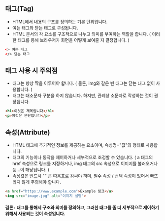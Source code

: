 태그(Tag)
-------------------------------------------
- HTML에서 내용의 구조를 정의하는 기본 단위입니다.
- 여는 태그와 닫는 태그로 구성됩니다.
- HTML 문서의 각 요소를 구조적으로 나누고 의미를 부여하는 역할을 합니다. ( 이러한 태그를 통해 브라우저가 화면을 어떻게 보여줄 지 결정합니다. )

```html
<> 여는 태그
</> 닫는 태그
```

태그 사용 시 주의점
----------------------------------------------
- 태그는 항상 짝을 이루어야 합니다. ( 물론, img와 같은 빈 태그는 닫는 태그 없이 사용합니다. )
- 태그는 대소문자 구분을 하지 않습니다. 하지만, 관례상 소문자로 작성하는 것이 권장됩니다.

```html
<h1>이것은 제목입니다</h1>
<p>이것은 문단입니다</p>
```

속성(Attribute)
------------------------------------
- HTML 태그에 추가적인 정보를 제공하는 요소이며, 속성명="값"의 형태로 사용합니다.
- 태그의 기능이나 동작을 제어하거나 세부적으로 조정할 수 있습니다. ( a 태그의 href 속성으로 링크를 지정하거나, img 태그의 src 속성으로 이미지를 불러오거나 등...이 해당됩니다. )
- 속성값은 반드시 "" 큰 따옴표로 감싸야 하며, 필수 속성 / 선택 속성이 있어서 빠뜨리지 않게 주의해야 합니다.

```html
<a href="https://www.example.com">Example 링크</a>
<img src="image.jpg" alt="이미지 설명">
```

#### 결론 : 태그를 통해서 구조와 의미를 정의하고, 그러한 태그를 좀 더 세부적으로 제어하기 위해서 사용되는 것이 속성입니다.
